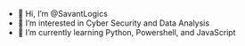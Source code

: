 - 👋 Hi, I’m @SavantLogics
- 👀 I’m interested in Cyber Security and Data Analysis
- 🌱 I’m currently learning Python, Powershell, and JavaScript


<!---
SavantLogics/SavantLogics is a ✨ special ✨ repository because its `README.md` (this file) appears on your GitHub profile.
You can click the Preview link to take a look at your changes.
--->
